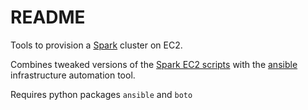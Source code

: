 # README

Tools to provision a [Spark][spark] cluster on EC2.

Combines tweaked versions of the [Spark EC2 scripts][ec2-scripts] with the [ansible][ansible] infrastructure automation tool.

Requires python packages `ansible` and `boto`

[spark]: http://spark.incubator.apache.org/
[ec2-scripts]: http://spark.incubator.apache.org/docs/0.8.1/ec2-scripts.html
[ansible]: http://http://www.ansibleworks.com/
